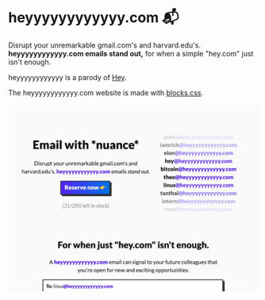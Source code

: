 # heyyyyyyyyyyyy.com 📬

Disrupt your unremarkable gmail.com's and harvard.edu's. **heyyyyyyyyyyyy.com emails stand out,** for when a simple "hey.com" just isn't enough.

heyyyyyyyyyyyy is a parody of [Hey](https://hey.com).

The heyyyyyyyyyyyy.com website is made with [blocks.css](https://thesephist.github.io/blocks.css/).

![Heyyyyyyyyyyyy.com screnshot](heyyyyyyyyyyyy.jpg)

